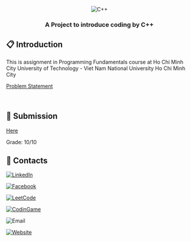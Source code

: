 <div align="center">

  <div>
    <img src="https://img.shields.io/badge/Language-C++-blue.svg?logo=c%2B%2B&style=for-the-badge" alt="C++">
  </div>

  <h3 align="center">A Project to introduce coding by C++</h3>
</div>

## <a name="introduction">📋 Introduction</a>

This is assignment in Programming Fundamentals course at Ho Chi Minh City University of Technology - Viet Nam National University Ho Chi Minh City

[Problem Statement](https://github.com/nhan2892005/Assignment_Programming_Fundamentals_part_1_HCMUT/blob/main/document/_232_CO1027__Assignment___Sherlock%20(Vi-Version).pdf)

<br>

## <a name="submit">🔋 Submission</a>

[Here](https://github.com/nhan2892005/Assignment_Programming_Fundamentals_part_1_HCMUT/tree/main/submission)

Grade: 10/10

## <a name="contact">🚀 Contacts</a>

[![LinkedIn](https://img.shields.io/badge/LinkedIn-Profile-blue?logo=linkedin)]()

[![Facebook](https://img.shields.io/badge/Facebook-Profile-blue?logo=facebook)](https://www.facebook.com/phucnhancshcmut/)

[![LeetCode](https://img.shields.io/badge/LeetCode-Profile-orange?logo=leetcode)](https://leetcode.com/u/N289/)

[![CodinGame](https://img.shields.io/badge/CodinGame-Profile-yellow?logo=codingame)](https://www.codingame.com/profile/3f88b771e04c6894b7485decd4291a7e8589985)

![Email](https://img.shields.io/badge/Email-nhan.nguyen2005phuyen@hcmut.edu.vn-green?logo=gmail)

[![Website](https://img.shields.io/badge/Website-Visit-blue?logo=globe)](https://phucnhan289.great-site.net/1/Ph%C3%BAc-Nh%C3%A2n.html)

<br />
<br />
